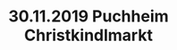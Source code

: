 ---
layout: photo_set
title: 30.11.2019 Puchheim Christkindlmarkt
description: "Fotos vom 30.11.2019 Puchheim Christkindlmarkt."

photos:
    set: 2019/puchheim/puc
    size: 14
---